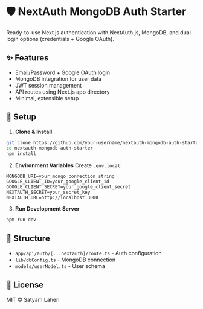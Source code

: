 # 🛡️ NextAuth MongoDB Auth Starter

Ready-to-use Next.js authentication with NextAuth.js, MongoDB, and dual login options (credentials + Google OAuth).

## ✨ Features
- Email/Password + Google OAuth login
- MongoDB integration for user data
- JWT session management
- API routes using Next.js app directory
- Minimal, extensible setup

## 🚀 Setup

1. **Clone & Install**
```bash
git clone https://github.com/your-username/nextauth-mongodb-auth-starter.git
cd nextauth-mongodb-auth-starter
npm install
```

2. **Environment Variables**
Create `.env.local`:
```
MONGODB_URI=your_mongo_connection_string
GOOGLE_CLIENT_ID=your_google_client_id
GOOGLE_CLIENT_SECRET=your_google_client_secret
NEXTAUTH_SECRET=your_secret_key
NEXTAUTH_URL=http://localhost:3000
```

3. **Run Development Server**
```bash
npm run dev
```

## 📁 Structure
- `app/api/auth/[...nextauth]/route.ts` - Auth configuration
- `lib/dbConfig.ts` - MongoDB connection
- `models/userModel.ts` - User schema

## 📝 License
MIT © Satyam Laheri
